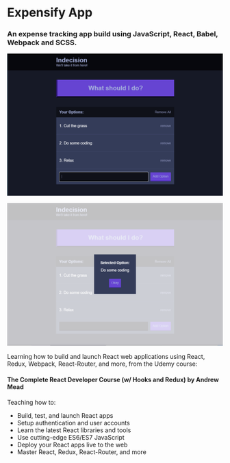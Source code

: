 ﻿# Expensify App

### An expense tracking app build using JavaScript, React, Babel, Webpack and SCSS. 


![Alt text](/screenshots/Indecision.PNG?raw=true "Indecision")  

![Alt text](/screenshots/Modal.PNG?raw=true "Modal")

Learning how to build and launch React web applications using React, Redux, Webpack, React-Router, and more, from the Udemy course:
#### The Complete React Developer Course (w/ Hooks and Redux) by Andrew Mead

Teaching how to:
- Build, test, and launch React apps
- Setup authentication and user accounts
- Learn the latest React libraries and tools
- Use cutting-edge ES6/ES7 JavaScript
- Deploy your React apps live to the web
- Master React, Redux, React-Router, and more

